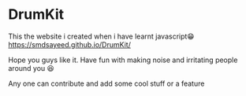 # DrumKit
This the website i created when i have learnt javascript😁
https://smdsayeed.github.io/DrumKit/

Hope you guys like it.
Have fun with making noise and irritating people around you 😆

Any one can contribute and add some cool stuff or a feature
